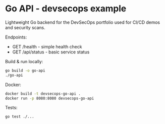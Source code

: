 # Go API - devsecops example

Lightweight Go backend for the DevSecOps portfolio used for CI/CD demos and security scans.

Endpoints:
- GET /health  - simple health check
- GET /api/status - basic service status

Build & run locally:

```bash
go build -o go-api
./go-api
```

Docker:

```bash
docker build -t devsecops-go-api .
docker run -p 8080:8080 devsecops-go-api
```

Tests:

```bash
go test ./...
```
